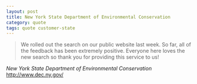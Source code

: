 ```yaml
---
layout: post
title: New York State Department of Environmental Conservation
category: quote
tags: quote customer-state
---
```


> We rolled out the search on our public website last week. So far, all of the feedback has been extremely positive. Everyone here loves the new search so thank you for providing this service to us!

<cite>New York State Department of Environmental Conservation</cite>
<http://www.dec.ny.gov/>